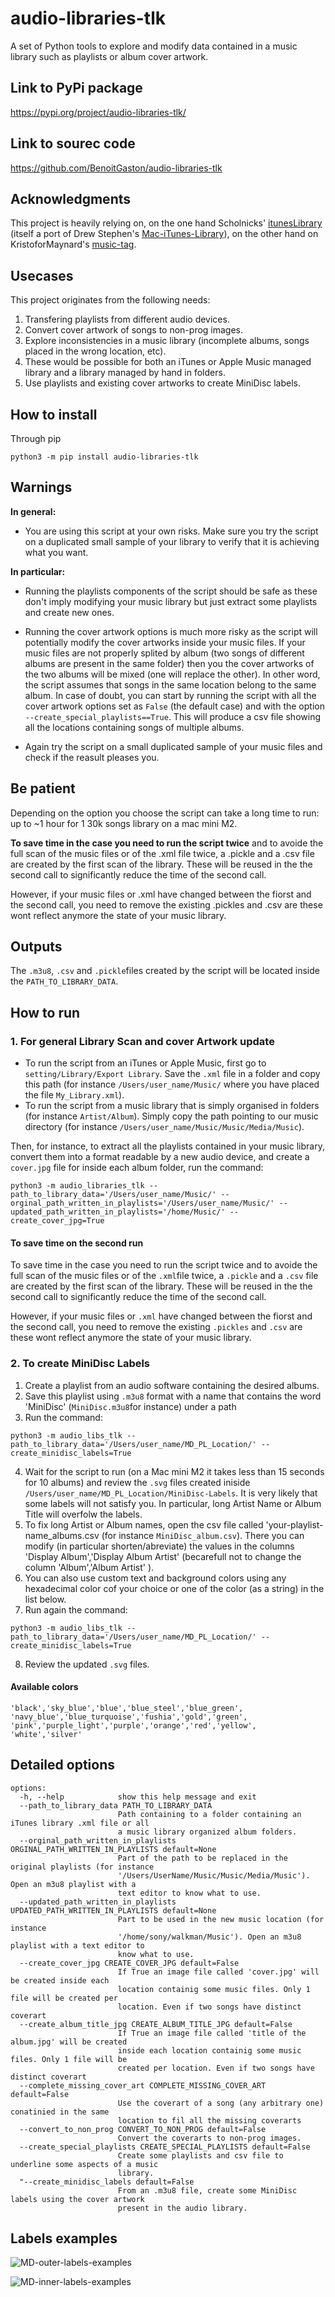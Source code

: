 # audio-libraries-tlk

A set of Python tools to explore and modify data contained in a music library such as playlists or album cover artwork. 

## Link to PyPi package

https://pypi.org/project/audio-libraries-tlk/

## Link to sourec code

https://github.com/BenoitGaston/audio-libraries-tlk

## Acknowledgments

This project is heavily relying on, on the one hand Scholnicks' [itunesLibrary](https://pypi.org/project/iTunesLibrary/) (itself a port of Drew Stephen's [Mac-iTunes-Library](https://github.com/dinomite/Mac-iTunes-Library)), on the other hand on KristoforMaynard's [music-tag](https://pypi.org/project/music-tag/).

## Usecases

This project originates from the following needs:

1. Transfering playlists from different audio devices.
2. Convert cover artwork of songs to non-prog images.
3. Explore inconsistencies in a music library (incomplete albums, songs placed in the wrong location, etc).
4. These would be possible for both an iTunes or Apple Music managed library and a library managed by hand in folders.
5. Use playlists and existing cover artworks to create MiniDisc labels.

## How to install

Through pip
```
python3 -m pip install audio-libraries-tlk
```
## Warnings

**In general:**

* You are using this script at your own risks. Make sure you try the script on a duplicated small sample of your library to verify that it is achieving what you want.

**In particular:**

* Running the playlists components of the script should be safe as these don't imply modifying your music library but just extract some playlists and create new ones.

* Running the cover artwork options is much more risky as the script will potentially modify the cover artworks inside your music files. If your music files are not properly splited by album (two songs of different albums are present in the same folder) then you the cover artworks of the two albums will be mixed (one will replace the other). In other word, the script assumes that songs in the same location belong to the same album.  In case of doubt, you can start by running the script with all the cover artwork options set as `False` (the default case) and with the option `--create_special_playlists==True`. This will produce a csv file showing all the locations containing songs of multiple albums.

* Again try the script on a small duplicated sample of your music files and check if the reasult pleases you.

## Be patient

Depending on the option you choose the script can take a long time to run: up to ~1 hour for 1 30k songs library on a mac mini M2.

**To save time in the case you need to run the script twice** and to avoide the full scan of the music files or of the .xml file twice, a .pickle and a .csv file are created by the first scan of the library. These will be reused in the the second call to significantly reduce the time of the second call. 

However, if your music files or .xml have changed between the fiorst and the second call, you need to remove the existing .pickles and .csv are these wont reflect anymore the state of your music library.

## Outputs

The `.m3u8`, `.csv` and `.pickle`files created by the script will be located inside the `PATH_TO_LIBRARY_DATA`.


## How to run

### 1. For general Library Scan and cover Artwork update

* To run the script from an iTunes or Apple Music, first go to `setting/Library/Export Library`. Save the `.xml` file in a folder and copy this path (for instance `/Users/user_name/Music/` where you have placed the file `My_Library.xml`).
* To run the script from a music library that is simply organised in folders (for instance `Artist/Album`). Simply copy the path pointing to our music directory (for instance `/Users/user_name/Music/Music/Media/Music`).

Then, for instance, to extract all the playlists contained in your music library, convert them into a format readable by a new audio device, and create a `cover.jpg` file for inside each album folder, run the command:

```
python3 -m audio_libraries_tlk --path_to_library_data='/Users/user_name/Music/' --orginal_path_written_in_playlists='/Users/user_name/Music/' --updated_path_written_in_playlists='/home/Music/' --create_cover_jpg=True
```


#### To save time on the second run

To save time in the case you need to run the script twice and to avoide the full scan of the music files or of the `.xml`file twice, a `.pickle` and a `.csv` file are created by the first scan of the library. These will be reused in the the second call to significantly reduce the time of the second call. 

However, if your music files or `.xml` have changed between the fiorst and the second call, you need to remove the existing `.pickles` and `.csv` are these wont reflect anymore the state of your music library.

### 2. To create MiniDisc Labels

1. Create a playlist from an audio software containing the desired albums.
2. Save this playlist using `.m3u8` format with a name that contains the word 'MiniDisc' (`MiniDisc.m3u8`for instance) under a path 
3. Run the command:

```
python3 -m audio_libs_tlk --path_to_library_data='/Users/user_name/MD_PL_Location/' --create_minidisc_labels=True

```
4. Wait for the script to run (on a Mac mini M2 it takes less than 15 seconds for 10 albums)  and review the `.svg` files created iniside `/Users/user_name/MD_PL_Location/MiniDisc-Labels`. It is very likely that some labels will not satisfy you. In particular, long Artist Name or Album Title will overfolw the labels.
5. To fix long Artist or Album names, open the csv file called 'your-playlist-name_albums.csv (for instance `MiniDisc_album.csv`). There you can modify (in particular shorten/abreviate) the values in the columns 'Display Album','Display Album Artist' (becarefull not to change the column 'Album','Album Artist' ).
6. You can also use custom text and background colors using any hexadecimal color cof your choice or one of the color (as a string) in the list below.
7. Run again the command:

```
python3 -m audio_libs_tlk --path_to_library_data='/Users/user_name/MD_PL_Location/' --create_minidisc_labels=True

```
8. Review the updated `.svg` files.

#### Available colors
```
'black','sky_blue','blue','blue_steel','blue_green',
'navy_blue','blue_turquoise','fushia','gold','green',
'pink','purple_light','purple','orange','red','yellow',
'white','silver'
```
## Detailed options


```
options:
  -h, --help            show this help message and exit
  --path_to_library_data PATH_TO_LIBRARY_DATA
                        Path containing to a folder containing an iTunes library .xml file or all
                        a music library organized album folders.
  --orginal_path_written_in_playlists ORGINAL_PATH_WRITTEN_IN_PLAYLISTS default=None
                        Part of the path to be replaced in the original playlists (for instance
                        '/Users/UserName/Music/Music/Media/Music'). Open an m3u8 playlist with a
                        text editor to know what to use.
  --updated_path_written_in_playlists UPDATED_PATH_WRITTEN_IN_PLAYLISTS default=None
                        Part to be used in the new music location (for instance
                        '/home/sony/walkman/Music'). Open an m3u8 playlist with a text editor to
                        know what to use.
  --create_cover_jpg CREATE_COVER_JPG default=False
                        If True an image file called 'cover.jpg' will be created inside each
                        location containig some music files. Only 1 file will be created per
                        location. Even if two songs have distinct coverart
  --create_album_title_jpg CREATE_ALBUM_TITLE_JPG default=False
                        If True an image file called 'title of the album.jpg' will be created
                        inside each location containig some music files. Only 1 file will be
                        created per location. Even if two songs have distinct coverart
  --complete_missing_cover_art COMPLETE_MISSING_COVER_ART default=False
                        Use the coverart of a song (any arbitrary one) conatinied in the same
                        location to fil all the missing coverarts
  --convert_to_non_prog CONVERT_TO_NON_PROG default=False
                        Convert the coverarts to non-prog images.
  --create_special_playlists CREATE_SPECIAL_PLAYLISTS default=False
                        Create some playlists and csv file to underline some aspects of a music
                        library.
  "--create_minidisc_labels default=False
                        From an .m3u8 file, create some MiniDisc labels using the cover artwork 
                        present in the audio library.
```
## Labels examples
![MD-outer-labels-examples](https://github.com/user-attachments/assets/87745c31-d388-499f-9304-5c387af9c975)

![MD-inner-labels-examples](https://github.com/user-attachments/assets/c8d5cb68-64e5-4982-bd96-3b54931a0c7e)




